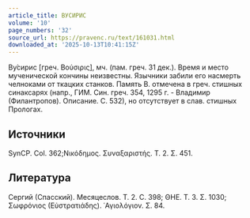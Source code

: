 ```yaml
---
article_title: ВУСИРИС
volume: '10'
page_numbers: '32'
source_url: https://pravenc.ru/text/161031.html
downloaded_at: '2025-10-13T10:41:15Z'
---
```


Ву́сирис [греч. Βούσιρις], мч. (пам. греч. 31 дек.). Время и место мученической кончины неизвестны. Язычники забили его насмерть челноками от ткацких станков. Память В. отмечена в греч. стишных синаксарях (напр., ГИМ. Син. греч. 354, 1295 г. - Владимир (Филантропов). Описание. С. 532), но отсутствует в слав. стишных Прологах.

## Источники

SynCP. Col. 362;Νικόδημος. Συναξαριστής. Τ. 2. Σ. 451.

## Литература

Сергий (Спасский). Месяцеслов. Т. 2. С. 398; ΘΗΕ. Τ. 3. Σ. 1030; Σωφρόνιος (Εὐστρατιάδης). ῾Αγιολόγιον. Σ. 84.
